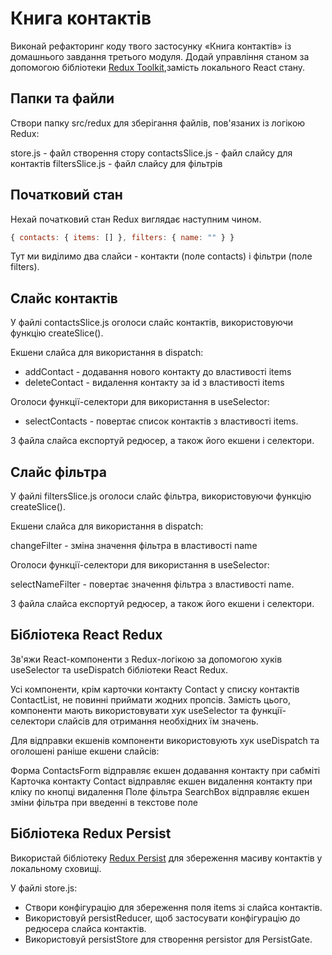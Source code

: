 # Книга контактів

Виконай рефакторинг коду твого застосунку «Книга контактів» із домашнього
завдання третього модуля. Додай управління станом за допомогою бібліотеки
[Redux Toolkit](https://redux-toolkit.js.org/),замість локального React стану.

## Папки та файли

Створи папку src/redux для зберігання файлів, пов'язаних із логікою Redux:

store.js - файл створення стору contactsSlice.js - файл слайсу для контактів
filtersSlice.js - файл слайсу для фільтрів

## Початковий стан

Нехай початковий стан Redux виглядає наступним чином.

```javascript
{ contacts: { items: [] }, filters: { name: "" } }
```

Тут ми виділимо два слайси - контакти (поле contacts) і фільтри (поле filters).

## Слайс контактів

У файлі contactsSlice.js оголоси слайс контактів, використовуючи функцію
createSlice().

Екшени слайса для використання в dispatch:

- addContact - додавання нового контакту до властивості items
- deleteContact - видалення контакту за id з властивості items

Оголоси функції-селектори для використання в useSelector:

- selectContacts - повертає список контактів з властивості items.

З файла слайса експортуй редюсер, а також його екшени і селектори.

## Слайс фільтра

У файлі filtersSlice.js оголоси слайс фільтра, використовуючи функцію
createSlice().

Екшени слайса для використання в dispatch:

changeFilter - зміна значення фільтра в властивості name

Оголоси функції-селектори для використання в useSelector:

selectNameFilter - повертає значення фільтра з властивості name.

З файла слайса експортуй редюсер, а також його екшени і селектори.

## Бібліотека React Redux

Зв'яжи React-компоненти з Redux-логікою за допомогою хуків useSelector та
useDispatch бібліотеки React Redux.

Усі компоненти, крім карточки контакту Contact у списку контактів ContactList,
не повинні приймати жодних пропсів. Замість цього, компоненти мають
використовувати хук useSelector та функції-селектори слайсів для отримання
необхідних їм значень.

Для відправки екшенів компоненти використовують хук useDispatch та оголошені
раніше екшени слайсів:

Форма ContactsForm відправляє екшен додавання контакту при сабміті Карточка
контакту Contact відправляє екшен видалення контакту при кліку по кнопці
видалення Поле фільтра SearchBox відправляє екшен зміни фільтра при введенні в
текстове поле

## Бібліотека Redux Persist

Використай бібліотеку
[Redux Persist](https://www.npmjs.com/package/redux-persist) для збереження
масиву контактів у локальному сховищі.

У файлі store.js:

- Створи конфігурацію для збереження поля items зі слайса контактів.
- Використовуй persistReducer, щоб застосувати конфігурацію до редюсера слайса
  контактів.
- Використовуй persistStore для створення persistor для PersistGate.
